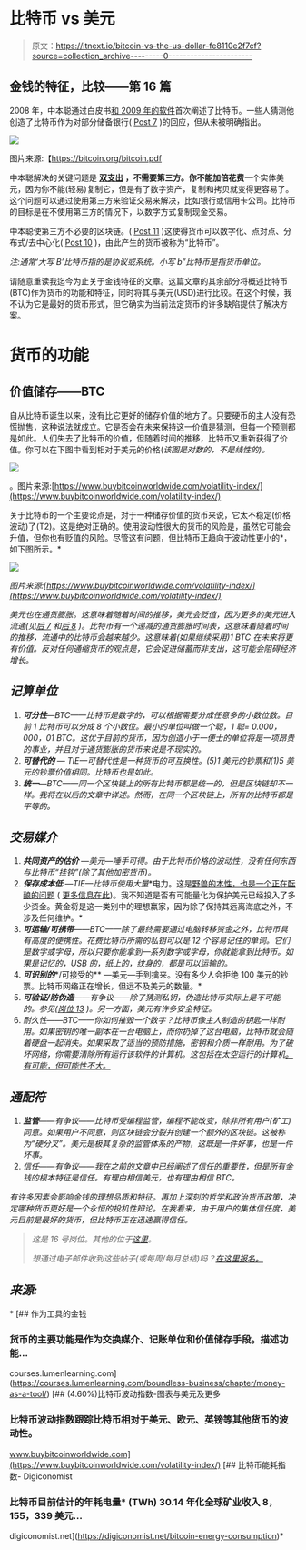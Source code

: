 # 比特币 vs 美元

> 原文：<https://itnext.io/bitcoin-vs-the-us-dollar-fe8110e2f7cf?source=collection_archive---------0----------------------->

## 金钱的特征，比较——第 16 篇

2008 年，中本聪通过白皮书[和 2009 年的软件](https://bitcoin.org/bitcoin.pdf)首次阐述了比特币。一些人猜测他创造了比特币作为对部分储备银行( [Post 7](https://medium.com/mike-talks-about-bitcoin/the-other-way-dollars-are-made-ca1692db85d5) )的回应，但从未被明确指出。

![](img/4a1991973a167a5a4f66faa79b7d3dd7.png)

图片来源:【https://bitcoin.org/bitcoin.pdf 

中本聪解决的关键问题是 [**双支出**](https://en.wikipedia.org/wiki/Double-spending) **，**不需要第三方。你不能**加倍花费**一个实体美元，因为你不能(轻易)复制它，但是有了数字资产，复制和拷贝就变得更容易了。这个问题可以通过使用第三方来验证交易来解决，比如银行或信用卡公司。比特币的目标是在不使用第三方的情况下，以数字方式复制现金交易。

中本聪使第三方不必要的区块链。( [Post 11](https://breathepublication.com/what-is-a-blockchain-bb3f27843129) )这使得货币可以数字化、点对点、分布式/去中心化( [Post 10](https://medium.com/mike-talks-about-bitcoin/the-network-bd8cbffe025) )，由此产生的货币被称为“比特币”。

*注:通常‘大写 B’比特币指的是协议或系统。小写 b”比特币是指货币单位。*

请随意重读我迄今为止关于金钱特征的文章。这篇文章的其余部分将概述比特币(BTC)作为货币的功能和特征，同时将其与美元(USD)进行比较。在这个时候，我不认为它是最好的货币形式，但它确实为当前法定货币的许多缺陷提供了解决方案。

# 货币的功能

## 价值储存——BTC

自从比特币诞生以来，没有比它更好的储存价值的地方了。只要硬币的主人没有恐慌抛售，这种说法就成立。它是否会在未来保持这一价值是猜测，但每一个预测都是如此。人们失去了比特币的价值，但随着时间的推移，比特币又重新获得了价值。你可以在下图中看到相对于美元的价格(*该图是对数的，不是线性的)。*

![](img/72aaa3968feff779263bd41f5cee47c8.png)

。图片来源:[https://www.buybitcoinworldwide.com/volatility-index/](https://www.buybitcoinworldwide.com/volatility-index/)

关于比特币的一个主要论点是，对于一种储存价值的货币来说，它太不稳定(价格波动)了(T2)。这是绝对正确的。使用波动性很大的货币的风险是，虽然它可能会升值，但你也有贬值的风险。尽管这有问题，但比特币正趋向于波动性更小的*，如下图所示。*

*![](img/fb36fac4134d5cb85dd02b966400369f.png)*

*图片来源:[https://www.buybitcoinworldwide.com/volatility-index/](https://www.buybitcoinworldwide.com/volatility-index/)*

*美元也在通货膨胀。这意味着随着时间的推移，美元会贬值，因为更多的美元进入流通(见[后 7](https://medium.com/mike-talks-about-bitcoin/the-other-way-dollars-are-made-ca1692db85d5) 和[后 8](https://medium.com/mike-talks-about-bitcoin/the-other-way-dollars-are-made-ca1692db85d5) )。比特币有一个递减的通货膨胀时间表，这意味着随着时间的推移，流通中的比特币会越来越少。这意味着(如果继续采用)1 BTC 在未来将更有价值。反对任何通缩货币的观点是，它会促进储蓄而非支出，这可能会阻碍经济增长。*

## *记算单位*

1.  ***可分性**—BTC——比特币是数字的，可以根据需要分成任意多的小数位数。目前 1 比特币可以分成 8 个小数位。最小的单位叫做一个聪，1 聪= 0.000，000，01 BTC。这优于目前的货币，因为创造小于一便士的单位将是一项昂贵的事业，并且对于通货膨胀的货币来说是不现实的。*
2.  ***可替代的** — TIE—可替代性是一种货币的可互换性。(5)1 美元的钞票和(1)5 美元的钞票价值相同。比特币也是如此。*
3.  ***统一**—BTC——同一个区块链上的所有比特币都是统一的，但是区块链却不一样。我将在以后的文章中详述。然而，在同一个区块链上，所有的比特币都是平等的。*

## *交易媒介*

1.  ***共同资产的估价** —美元—唾手可得。由于比特币价格的波动性，没有任何东西与比特币“挂钩”(除了其他加密货币)。*
2.  ***保存成本低** —TIE—比特币使用**大量**电力。这是[野兽的本性，也是一个正在酝酿的问题](https://digiconomist.net/bitcoin-energy-consumption) ( [更多信息在此](https://powercompare.co.uk/bitcoin/))。我不知道是否有可能量化为保护美元已经投入了多少资金。黄金将是这一类别中的理想赢家，因为除了保持其远离海底之外，不涉及任何维护。*
3.  ***可运输/可携带**——BTC——除了最终需要通过电脑转移资金之外，比特币具有高度的便携性。花费比特币所需的私钥可以是 12 个容易记住的单词。它们是数字或字母，所以只要你能拿到一系列数字或字母，你就能拿到比特币。如果是记忆的，USB 的，纸上的，纹身的，都是可以运输的。*
4.  ***可识别的****/可接受的** —美元—手到擒来。没有多少人会拒绝 100 美元的钞票。比特币网络正在增长，但远不及美元的数量。*
5.  ***可验证/防伪造**——有争议——除了猜测私钥，伪造比特币实际上是不可能的。参见([岗位 13](https://breathepublication.com/a-dance-with-infinity-980bd8e9a781) )。另一方面，美元有许多安全特征。*
6.  *耐久性——BTC——你如何摧毁一个数字？比特币像主人制造的钥匙一样耐用。如果密钥的唯一副本在一台电脑上，而你扔掉了这台电脑，比特币就会随着硬盘一起消失。如果采取了适当的预防措施，密钥和介质一样耐用。为了破坏网络，你需要清除所有运行该软件的计算机。这包括在太空运行的计算机[。有可能，但可能性不大。](https://www.coindesk.com/blockstream-using-satellites-beam-bitcoin-earth/)*

## ***通配符***

1.  ***监管**——有争议——比特币受编程监管，编程不能改变，除非所有用户(矿工)同意。如果用户不同意，则区块链会分裂并创建一个额外的区块链。这被称为“硬分叉”。美元是极其复杂的监管体系的产物，这既是一件好事，也是一件坏事。*
2.  *信任——有争议——我在之前的文章中已经阐述了信任的重要性，但是所有金钱的根本特征是信任。有理由相信美元，也有理由相信 BTC。*

*有许多因素会影响金钱的理想品质和特征。再加上深刻的哲学和政治货币政策，决定哪种货币更好是一个永恒的投机性辩论。在我看来，由于用户的集体信任度，美元目前是最好的货币，但比特币正在迅速赢得信任。*

> *这是 16 号岗位。其他的位于[这里](https://medium.com/me/stories/public)。*
> 
> *想通过电子邮件收到这些帖子(或每周/每月总结)吗？[在这里报名。](https://docs.google.com/forms/d/e/1FAIpQLScmlkLOC7bYt7WfLgBoW_bOvhTn8UIzj3TdHUQ0o7YghgzR7g/viewform?c=0&w=1)*

## ***来源:***

*[](https://courses.lumenlearning.com/boundless-business/chapter/money-as-a-tool/) [## 作为工具的金钱

### 货币的主要功能是作为交换媒介、记账单位和价值储存手段。描述功能…

courses.lumenlearning.com](https://courses.lumenlearning.com/boundless-business/chapter/money-as-a-tool/) [](https://www.buybitcoinworldwide.com/volatility-index/) [## (4.60%)比特币波动指数-图表与美元及更多

### 比特币波动指数跟踪比特币相对于美元、欧元、英镑等其他货币的波动性。

www.buybitcoinworldwide.com](https://www.buybitcoinworldwide.com/volatility-index/) [](https://digiconomist.net/bitcoin-energy-consumption) [## 比特币能耗指数- Digiconomist

### 比特币目前估计的年耗电量* (TWh) 30.14 年化全球矿业收入 8，155，339 美元…

digiconomist.net](https://digiconomist.net/bitcoin-energy-consumption)*